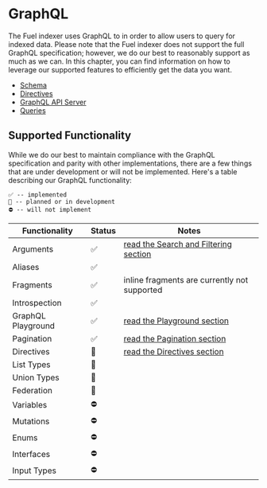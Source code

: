 # GraphQL

The Fuel indexer uses GraphQL to in order to allow users to query for indexed data. Please note that the Fuel indexer does not support the full GraphQL specification; however, we do our best to reasonably support as much as we can. In this chapter, you can find information on how to leverage our supported features to efficiently get the data you want.

- [Schema](./schema.md)
- [Directives](./directives.md)
- [GraphQL API Server](./api-server.md)
- [Queries](./queries/index.md)

## Supported Functionality

While we do our best to maintain compliance with the GraphQL specification and parity with other implementations, there are a few things that are under development or will not be implemented. Here's a table describing our GraphQL functionality:

```text
✅ -- implemented
🚧 -- planned or in development
⛔ -- will not implement
```

| Functionality | Status | Notes |
|------|----------|-------|
| Arguments | ✅ | [read the Search and Filtering section](./queries/search-filtering.md) |
| Aliases | ✅ | |
| Fragments | ✅ | inline fragments are currently not supported |
| Introspection | ✅ | |
| GraphQL Playground | ✅ | [read the Playground section](./playground.md) |
| Pagination | ✅ | [read the Pagination section](./queries/pagination.md) |
| Directives | 🚧 | [read the Directives section](./directives.md) |
| List Types | 🚧 | |
| Union Types | 🚧 | |
| Federation | 🚧 | |
| Variables | ⛔ | |
| Mutations | ⛔ | |
| Enums | ⛔ | |
| Interfaces | ⛔ | |
| Input Types| ⛔ | |
